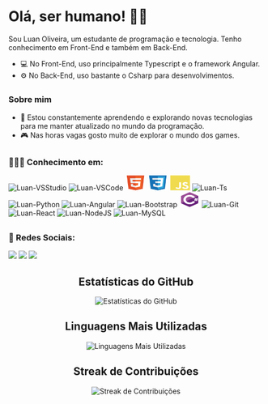 # Olá, ser humano! 👋🏽

Sou Luan Oliveira, um estudante de programação e tecnologia. Tenho conhecimento em Front-End e também em Back-End.

- 💻 No Front-End, uso principalmente Typescript e o framework Angular.
- ⚙️ No Back-End, uso bastante o Csharp para desenvolvimentos.

##

<h3>Sobre mim</h3>

- 🧠 Estou constantemente aprendendo e explorando novas tecnologias para me manter atualizado no mundo da programação.
- 🎮 Nas horas vagas gosto muito de explorar o mundo dos games.

##

<h3>👨🏻‍💻 Conhecimento em: </h3> 
 <div>
  <img alt="Luan-VSStudio" height="30" width="40" src="https://cdn.jsdelivr.net/gh/devicons/devicon/icons/visualstudio/visualstudio-plain.svg">
  <img alt="Luan-VSCode" height="30" width="40" src="https://cdn.jsdelivr.net/gh/devicons/devicon/icons/vscode/vscode-original.svg">
  <img alt="Luan-HTML" height="30" width="40" src="https://raw.githubusercontent.com/devicons/devicon/master/icons/html5/html5-original.svg">
  <img alt="Luan-CSS" height="30" width="40" src="https://raw.githubusercontent.com/devicons/devicon/master/icons/css3/css3-original.svg">
  <img alt="Luan-Js" height="30" width="40" src="https://raw.githubusercontent.com/devicons/devicon/master/icons/javascript/javascript-plain.svg">
  <img alt="Luan-Ts" height="30" width="40" src="https://cdn.jsdelivr.net/gh/devicons/devicon/icons/typescript/typescript-original.svg">
  <img alt="Luan-Python" height="30" width="40" src="https://cdn.jsdelivr.net/gh/devicons/devicon/icons/python/python-original.svg">
  <img alt="Luan-Angular" height="30" width="40" src="https://cdn.jsdelivr.net/gh/devicons/devicon/icons/angularjs/angularjs-original.svg">
  <img alt="Luan-Bootstrap" height="30" width="40" src="https://cdn.jsdelivr.net/gh/devicons/devicon/icons/bootstrap/bootstrap-original.svg">
  <img alt="Luan-Csharp" height="30" width="40" src="https://raw.githubusercontent.com/devicons/devicon/master/icons/csharp/csharp-original.svg">
  <img alt="Luan-Git" height="30" width="40" src="https://cdn.jsdelivr.net/gh/devicons/devicon/icons/git/git-original.svg">
  <img alt="Luan-React" height="30" width="40" src="https://cdn.jsdelivr.net/gh/devicons/devicon/icons/react/react-original.svg">
  <img alt="Luan-NodeJS" height="30" width="40" src="https://cdn.jsdelivr.net/gh/devicons/devicon/icons/nodejs/nodejs-original.svg"> 
  <img alt="Luan-MySQL" height="30" width="40" src="https://cdn.jsdelivr.net/gh/devicons/devicon/icons/mysql/mysql-original.svg">
</div>

##

 <h3>💬 Redes Sociais:</h3> 
 <div>
  <a href="mailto:dev.luanrafael@gmail.com"><img src="https://img.shields.io/badge/-Gmail-%23333?style=for-the-badge&logo=gmail&logoColor=white" target="_blank"></a>
  <a href="https://www.instagram.com/oliveiracwb_/" target="_blank"><img src="https://img.shields.io/badge/Instagram-E4405F?style=for-the-badge&logo=instagram&logoColor=white" target="_blank"></a> 
  <a href="https://www.linkedin.com/in/luan-oliveira-45831b236/" target="_blank"><img src="https://img.shields.io/badge/-LinkedIn-%230077B5?style=for-the-badge&logo=linkedin&logoColor=white" target="_blank"></a> 
</div>

<div align="center">

## Estatísticas do GitHub

![Estatísticas do GitHub](https://github-readme-stats.vercel.app/api?username=oliveiral7&show_icons=true&theme=github_dark&include_all_commits=true&count_private=true)

## Linguagens Mais Utilizadas

![Linguagens Mais Utilizadas](https://github-readme-stats.vercel.app/api/top-langs/?username=oliveiral7&layout=compact&langs_count=8&theme=github_dark)

## Streak de Contribuições

![Streak de Contribuições](https://github-readme-streak-stats.herokuapp.com/?user=oliveiral7&theme=github_dark)

</div>
